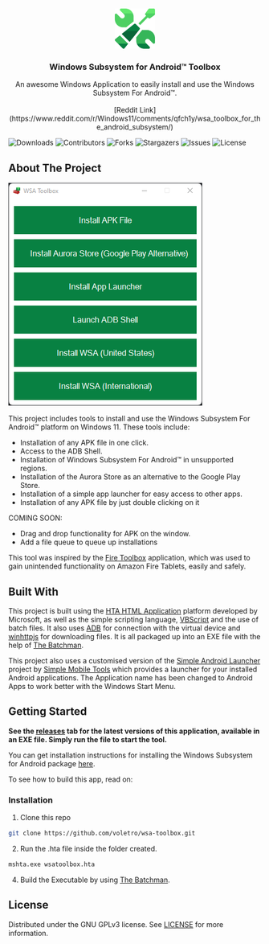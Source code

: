 <br/>
<p align="center">
  <a href="https://github.com/voletro/wsa-toolbox">
    <img src="images/icon.png" alt="Logo" width="80" height="80">
  </a>

  <h3 align="center">Windows Subsystem for Android™ Toolbox</h3>

  <p align="center">
    An awesome Windows Application to easily install and use the Windows Subsystem For Android™.
    <br/>
    <br/>
  [Reddit Link](https://www.reddit.com/r/Windows11/comments/qfch1y/wsa_toolbox_for_the_android_subsystem/)
  </p>
</p>

![Downloads](https://img.shields.io/github/downloads/voletro/wsa-toolbox/total) ![Contributors](https://img.shields.io/github/contributors/voletro/wsa-toolbox?color=dark-green) ![Forks](https://img.shields.io/github/forks/voletro/wsa-toolbox?style=social) ![Stargazers](https://img.shields.io/github/stars/voletro/wsa-toolbox?style=social) ![Issues](https://img.shields.io/github/issues/voletro/wsa-toolbox) ![License](https://img.shields.io/github/license/voletro/wsa-toolbox) 

## About The Project

![Screenshot](images/screenshot.png)

This project includes tools to install and use the Windows Subsystem For Android™ platform on Windows 11. 
These tools include:

* Installation of any APK file in one click.
* Access to the ADB Shell.
* Installation of Windows Subsystem For Android™ in unsupported regions.
* Installation of the Aurora Store as an alternative to the Google Play Store.
* Installation of a simple app launcher for easy access to other apps.
* Installation of any APK file by just double clicking on it

COMING SOON:

* Drag and drop functionality for APK on the window.
* Add a file queue to queue up installations

This tool was inspired by the [Fire Toolbox](https://forum.xda-developers.com/t/windows-tool-fire-toolbox-v24-0.3889604/) application, which was used to gain unintended functionality on Amazon Fire Tablets, easily and safely.

## Built With

This project is built using the [HTA HTML Application](https://docs.microsoft.com/en-us/previous-versions//ms536471(v=vs.85)?redirectedfrom=MSDN) platform developed by Microsoft, as well as the simple scripting language, [VBScript](https://en.wikipedia.org/wiki/VBScript) and the use of batch files. It also uses [ADB](https://source.android.com/setup/build/adb) for connection with the virtual device and [winhttpjs](https://github.com/npocmaka/batch.scripts/blob/master/hybrids/jscript/winhttpjs.bat) for downloading files. It is all packaged up into an EXE file with the help of [The Batchman](https://github.com/jeremyben/thebatchman).

This project also uses a customised version of the [Simple Android Launcher](https://github.com/SimpleMobileTools/Simple-App-Launcher) project by [Simple Mobile Tools](https://github.com/SimpleMobileTools) which provides a launcher for your installed Android applications. The Application name has been changed to Android Apps to work better with the Windows Start Menu. 


## Getting Started

**See the [releases](https://github.com/voletro/wsa-toolbox/releases) tab for the latest versions of this application, available in an EXE file. Simply run the file to start the tool.**

You can get installation instructions for installing the Windows Subsystem for Android package [here](https://github.com/voletro/wsa-toolbox/blob/main/installation.md).

To see how to build this app, read on:

### Installation

1. Clone this repo

```sh
git clone https://github.com/voletro/wsa-toolbox.git
```

2. Run the .hta file inside the folder created.

```sh
mshta.exe wsatoolbox.hta
```

4. Build the Executable by using [The Batchman](https://github.com/jeremyben/thebatchman).

## License

Distributed under the GNU GPLv3 license. See [LICENSE](https://github.com/voletro/wsa-toolbox/blob/main/LICENSE.txt) for more information.
